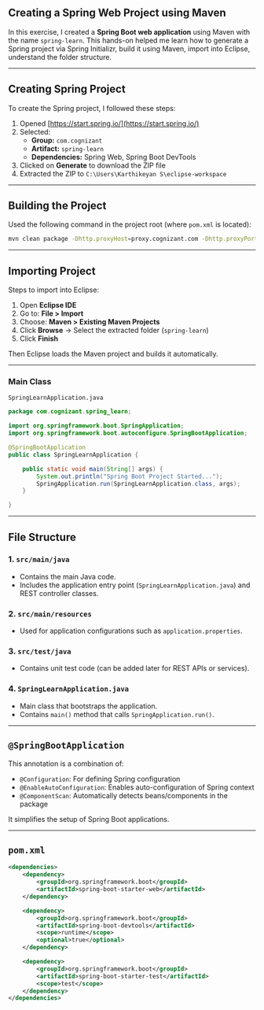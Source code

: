 ## Creating a Spring Web Project using Maven

In this exercise, I created a **Spring Boot web application** using Maven with the name `spring-learn`.
This hands-on helped me learn how to generate a Spring project via Spring Initializr, build it using Maven, import into Eclipse, understand the folder structure.

---


## Creating Spring Project

To create the Spring project, I followed these steps:

1. Opened [https://start.spring.io/](https://start.spring.io/)
2. Selected:
   - **Group:** `com.cognizant`
   - **Artifact:** `spring-learn`
   - **Dependencies:** Spring Web, Spring Boot DevTools
3. Clicked on **Generate** to download the ZIP file
4. Extracted the ZIP to `C:\Users\Karthikeyan S\eclipse-workspace`

---

## Building the Project

Used the following command in the project root (where `pom.xml` is located):

```bash
mvn clean package -Dhttp.proxyHost=proxy.cognizant.com -Dhttp.proxyPort=6050 -Dhttps.proxyHost=proxy.cognizant.com -Dhttps.proxyPort=6050 -Dhttp.proxyUser=123456
```

---

## Importing Project

Steps to import into Eclipse:

1. Open **Eclipse IDE**
2. Go to: **File > Import**
3. Choose: **Maven > Existing Maven Projects**
4. Click **Browse** → Select the extracted folder (`spring-learn`)
5. Click **Finish**

Then Eclipse loads the Maven project and builds it automatically.

---


### Main Class

 `SpringLearnApplication.java`

```java
package com.cognizant.spring_learn;

import org.springframework.boot.SpringApplication;
import org.springframework.boot.autoconfigure.SpringBootApplication;

@SpringBootApplication
public class SpringLearnApplication {

	public static void main(String[] args) {
		System.out.println("Spring Boot Project Started...");
		SpringApplication.run(SpringLearnApplication.class, args);
	}

}
```

---

## File Structure

### 1. `src/main/java`
- Contains the main Java code.
- Includes the application entry point (`SpringLearnApplication.java`) and REST controller classes.

### 2. `src/main/resources`
- Used for application configurations such as `application.properties`.

### 3. `src/test/java`
- Contains unit test code (can be added later for REST APIs or services).

### 4. `SpringLearnApplication.java`
- Main class that bootstraps the application.
- Contains `main()` method that calls `SpringApplication.run()`.

---

## `@SpringBootApplication`

This annotation is a combination of:
- `@Configuration`: For defining Spring configuration
- `@EnableAutoConfiguration`: Enables auto-configuration of Spring context
- `@ComponentScan`: Automatically detects beans/components in the package

It simplifies the setup of Spring Boot applications.

---

## `pom.xml`

```xml
<dependencies>
    <dependency>
        <groupId>org.springframework.boot</groupId>
        <artifactId>spring-boot-starter-web</artifactId>
    </dependency>

    <dependency>
        <groupId>org.springframework.boot</groupId>
        <artifactId>spring-boot-devtools</artifactId>
        <scope>runtime</scope>
        <optional>true</optional>
    </dependency>

    <dependency>
        <groupId>org.springframework.boot</groupId>
        <artifactId>spring-boot-starter-test</artifactId>
        <scope>test</scope>
    </dependency>
</dependencies>
```

